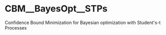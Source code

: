 # CBM__BayesOpt__STPs
Confidence Bound Minimization for Bayesian optimization with Student's-t Processes
